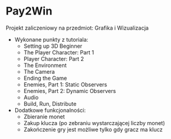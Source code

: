 # Pay2Win
Projekt zaliczeniowy na przedmiot: Grafika i Wizualizacja
- Wykonane punkty z tutoriala:
    - Setting up 3D Beginner
    - The Player Character: Part 1
    - Player Character: Part 2
    - The Environment
    - The Camera
    - Ending the Game
    - Enemies, Part 1: Static Observers
    - Enemies, Part 2: Dynamic Observers
    - Audio
    - Build, Run, Distribute
- Dodatkowe funkcjonalności:
    - Zbieranie monet
    - Zakup klucza (po zebraniu wystarczającej liczby monet)
    - Zakończenie gry jest możliwe tylko gdy gracz ma klucz
